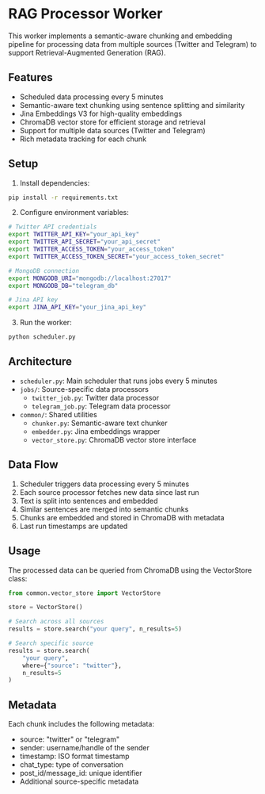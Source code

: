 # RAG Processor Worker

This worker implements a semantic-aware chunking and embedding pipeline for processing data from multiple sources (Twitter and Telegram) to support Retrieval-Augmented Generation (RAG).

## Features

- Scheduled data processing every 5 minutes
- Semantic-aware text chunking using sentence splitting and similarity
- Jina Embeddings V3 for high-quality embeddings
- ChromaDB vector store for efficient storage and retrieval
- Support for multiple data sources (Twitter and Telegram)
- Rich metadata tracking for each chunk

## Setup

1. Install dependencies:
```bash
pip install -r requirements.txt
```

2. Configure environment variables:
```bash
# Twitter API credentials
export TWITTER_API_KEY="your_api_key"
export TWITTER_API_SECRET="your_api_secret"
export TWITTER_ACCESS_TOKEN="your_access_token"
export TWITTER_ACCESS_TOKEN_SECRET="your_access_token_secret"

# MongoDB connection
export MONGODB_URI="mongodb://localhost:27017"
export MONGODB_DB="telegram_db"

# Jina API key
export JINA_API_KEY="your_jina_api_key"
```

3. Run the worker:
```bash
python scheduler.py
```

## Architecture

- `scheduler.py`: Main scheduler that runs jobs every 5 minutes
- `jobs/`: Source-specific data processors
  - `twitter_job.py`: Twitter data processor
  - `telegram_job.py`: Telegram data processor
- `common/`: Shared utilities
  - `chunker.py`: Semantic-aware text chunker
  - `embedder.py`: Jina embeddings wrapper
  - `vector_store.py`: ChromaDB vector store interface

## Data Flow

1. Scheduler triggers data processing every 5 minutes
2. Each source processor fetches new data since last run
3. Text is split into sentences and embedded
4. Similar sentences are merged into semantic chunks
5. Chunks are embedded and stored in ChromaDB with metadata
6. Last run timestamps are updated

## Usage

The processed data can be queried from ChromaDB using the VectorStore class:

```python
from common.vector_store import VectorStore

store = VectorStore()

# Search across all sources
results = store.search("your query", n_results=5)

# Search specific source
results = store.search(
    "your query",
    where={"source": "twitter"},
    n_results=5
)
```

## Metadata

Each chunk includes the following metadata:
- source: "twitter" or "telegram"
- sender: username/handle of the sender
- timestamp: ISO format timestamp
- chat_type: type of conversation
- post_id/message_id: unique identifier
- Additional source-specific metadata 
